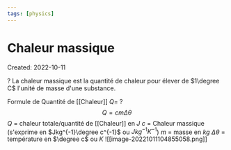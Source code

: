```yaml
---
tags: [physics] 
---
```

# Chaleur massique
Created: 2022-10-11

?
La chaleur massique est la quantité de chaleur pour élever de $1\degree C$ l'unité de masse d'une substance.
<!--SR:!2022-12-03,30,230-->

Formule de Quantité de [[Chaleur]] $Q$=
?
$$Q = cm\Delta \theta$$
$Q$ = chaleur totale/quantité de [[Chaleur]] en $J$
$c$ = Chaleur massique (s'exprime en $Jkg^{-1}\degree c^{-1}$ ou $Jkg^{-1}K^{-1}$)
$m$ = masse en $kg$
$\Delta \theta$ = température en $\degree c$ ou $K$
![[image-20221011104855058.png]]
<!--SR:!2023-02-20,85,270-->





